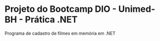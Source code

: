 # Projeto do Bootcamp DIO - Unimed-BH - Prática .NET

Programa de cadastro de filmes em memória em .NET